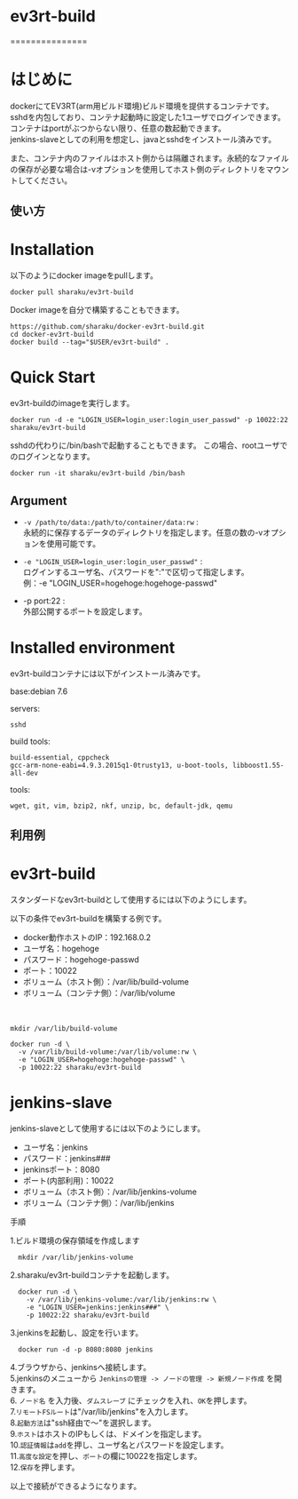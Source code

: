 # ev3rt-build
===============

# はじめに
dockerにてEV3RT(arm用ビルド環境)ビルド環境を提供するコンテナです。  
sshdを内包しており、コンテナ起動時に設定した1ユーザでログインできます。  
コンテナはportがぶつからない限り、任意の数起動できます。  
jenkins-slaveとしての利用を想定し、javaとsshdをインストール済みです。

また、コンテナ内のファイルはホスト側からは隔離されます。永続的なファイルの保存が必要な場合は-vオプションを使用してホスト側のディレクトリをマウントしてください。

使い方
------
# Installation
以下のようにdocker imageをpullします。

    docker pull sharaku/ev3rt-build

Docker imageを自分で構築することもできます。

    https://github.com/sharaku/docker-ev3rt-build.git
    cd docker-ev3rt-build
    docker build --tag="$USER/ev3rt-build" .

# Quick Start
ev3rt-buildのimageを実行します。

    docker run -d -e "LOGIN_USER=login_user:login_user_passwd" -p 10022:22 sharaku/ev3rt-build

sshdの代わりに/bin/bashで起動することもできます。
この場合、rootユーザでのログインとなります。

    docker run -it sharaku/ev3rt-build /bin/bash

## Argument

+   `-v /path/to/data:/path/to/container/data:rw` :  
    永続的に保存するデータのディレクトリを指定します。任意の数の-vオプションを使用可能です。

+   `-e "LOGIN_USER=login_user:login_user_passwd"` :  
    ログインするユーザ名、パスワードを":"で区切って指定します。  
    例：-e "LOGIN_USER=hogehoge:hogehoge-passwd"

+   -p port:22 :  
    外部公開するポートを設定します。

# Installed environment
ev3rt-buildコンテナには以下がインストール済みです。

base:debian 7.6

servers:

    sshd

build tools:

    build-essential, cppcheck
    gcc-arm-none-eabi=4.9.3.2015q1-0trusty13, u-boot-tools, libboost1.55-all-dev

tools:

    wget, git, vim, bzip2, nkf, unzip, bc, default-jdk, qemu

利用例
------

# ev3rt-build
スタンダードなev3rt-buildとして使用するには以下のようにします。

以下の条件でev3rt-buildを構築する例です。

+ docker動作ホストのIP：192.168.0.2
+ ユーザ名：hogehoge
+ パスワード：hogehoge-passwd
+ ポート：10022
+ ボリューム（ホスト側）：/var/lib/build-volume
+ ボリューム（コンテナ側）：/var/lib/volume

　

    mkdir /var/lib/build-volume

    docker run -d \
      -v /var/lib/build-volume:/var/lib/volume:rw \
      -e "LOGIN_USER=hogehoge:hogehoge-passwd" \
      -p 10022:22 sharaku/ev3rt-build


# jenkins-slave
jenkins-slaveとして使用するには以下のようにします。

+ ユーザ名：jenkins
+ パスワード：jenkins###
+ jenkinsポート：8080
+ ポート(内部利用)：10022
+ ボリューム（ホスト側）：/var/lib/jenkins-volume
+ ボリューム（コンテナ側）：/var/lib/jenkins

手順

1.ビルド環境の保存領域を作成します  

      mkdir /var/lib/jenkins-volume

2.sharaku/ev3rt-buildコンテナを起動します。  

      docker run -d \
        -v /var/lib/jenkins-volume:/var/lib/jenkins:rw \
        -e "LOGIN_USER=jenkins:jenkins###" \
        -p 10022:22 sharaku/ev3rt-build

3.jenkinsを起動し、設定を行います。  

      docker run -d -p 8080:8080 jenkins

4.ブラウザから、jenkinsへ接続します。  
5.jenkinsのメニューから `Jenkinsの管理 -> ノードの管理 -> 新規ノード作成` を開きます。  
6. `ノード名` を入力後、`ダムスレーブ` にチェックを入れ、`OK`を押します。  
7.`リモートFSルート`は"/var/lib/jenkins"を入力します。  
8.`起動方法`は"ssh経由で～"を選択します。  
9.`ホスト`はホストのIPもしくは、ドメインを指定します。  
10.`認証情報`は`add`を押し、ユーザ名とパスワードを設定します。  
11.`高度な設定`を押し、`ポート`の欄に10022を指定します。  
12.`保存`を押します。

以上で接続ができるようになります。
